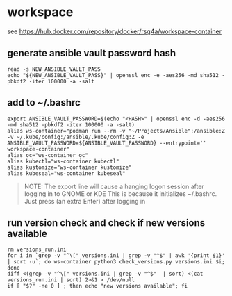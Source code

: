 # workspace

see https://hub.docker.com/repository/docker/rsg4a/workspace-container

## generate ansible vault password hash
```
read -s NEW_ANSIBLE_VAULT_PASS
echo "${NEW_ANSIBLE_VAULT_PASS}" | openssl enc -e -aes256 -md sha512 -pbkdf2 -iter 100000 -a -salt
```

## add to ~/.bashrc
```
export ANSIBLE_VAULT_PASSWORD=$(echo "<HASH>" | openssl enc -d -aes256 -md sha512 -pbkdf2 -iter 100000 -a -salt)
alias ws-container="podman run --rm -v "~/Projects/Ansible":/ansible:Z -v ~/.kube/config:/ansible/.kube/config:Z -e ANSIBLE_VAULT_PASSWORD=${ANSIBLE_VAULT_PASSWORD} --entrypoint='' workspace-container"
alias oc="ws-container oc"
alias kubectl="ws-container kubectl"
alias kustomize="ws-container kustomize"
alias kubeseal="ws-container kubeseal"
```
> NOTE: The export line will cause a hanging logon session after logging in to GNOME or KDE
>       This is because it initializes ~/.bashrc. Just press (an extra Enter) after logging in


## run version check and check if new versions available
```
rm versions_run.ini
for i in `grep -v "^\[" versions.ini | grep -v "^$" | awk '{print $1}' | sort -u`; do ws-container python3 check_versions.py versions.ini $i; done
diff <(grep -v "^\[" versions.ini | grep -v "^$"  | sort) <(cat versions_run.ini | sort) 2>&1 > /dev/null
if [ "$?" -ne 0 ] ; then echo "new versions available"; fi
```